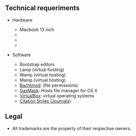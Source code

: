 ## Technical requeriments ##

* Hardware
    - Macbook 13 inch
    - 
    - 
    - 
    
* Software
    - Bootstrap editors
    - Lamp (virtual hosting)
    - Wamp (virtual hosting)
    - Mamp (virtual hosting)
    - [Bachtmod](http://www.lagentesoft.com/batchmod/): (file permissions)
    - [GasMask](https://github.com/2ndalpha/gasmask): Hosts file manager for OS X
    - [VirtualBox](http://virtualbox.org): virtual operating systems
    - [Citation Styles (Journals)](https://github.com/citation-style-language/journals)

## Legal ##

* All trademarks are the property of their respective owners.